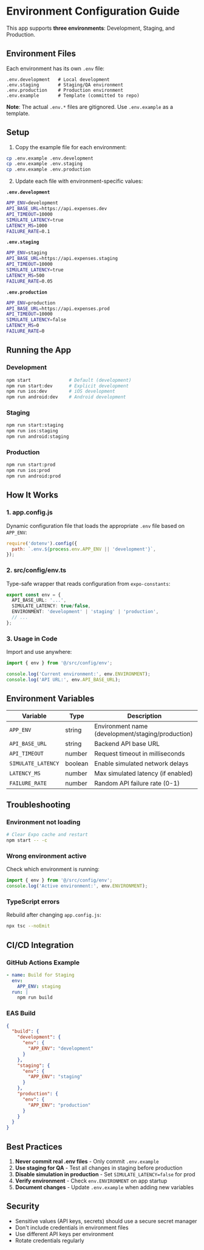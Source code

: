 # Environment Configuration Guide

This app supports **three environments**: Development, Staging, and Production.

## Environment Files

Each environment has its own `.env` file:

```
.env.development   # Local development
.env.staging       # Staging/QA environment
.env.production    # Production environment
.env.example       # Template (committed to repo)
```

**Note**: The actual `.env.*` files are gitignored. Use `.env.example` as a template.

## Setup

1. Copy the example file for each environment:

```bash
cp .env.example .env.development
cp .env.example .env.staging
cp .env.example .env.production
```

2. Update each file with environment-specific values:

**`.env.development`**
```bash
APP_ENV=development
API_BASE_URL=https://api.expenses.dev
API_TIMEOUT=10000
SIMULATE_LATENCY=true
LATENCY_MS=1000
FAILURE_RATE=0.1
```

**`.env.staging`**
```bash
APP_ENV=staging
API_BASE_URL=https://api.expenses.staging
API_TIMEOUT=10000
SIMULATE_LATENCY=true
LATENCY_MS=500
FAILURE_RATE=0.05
```

**`.env.production`**
```bash
APP_ENV=production
API_BASE_URL=https://api.expenses.prod
API_TIMEOUT=10000
SIMULATE_LATENCY=false
LATENCY_MS=0
FAILURE_RATE=0
```

## Running the App

### Development
```bash
npm start              # Default (development)
npm run start:dev      # Explicit development
npm run ios:dev        # iOS development
npm run android:dev    # Android development
```

### Staging
```bash
npm run start:staging
npm run ios:staging
npm run android:staging
```

### Production
```bash
npm run start:prod
npm run ios:prod
npm run android:prod
```

## How It Works

### 1. app.config.js
Dynamic configuration file that loads the appropriate `.env` file based on `APP_ENV`:

```javascript
require('dotenv').config({
  path: `.env.${process.env.APP_ENV || 'development'}`,
});
```

### 2. src/config/env.ts
Type-safe wrapper that reads configuration from `expo-constants`:

```typescript
export const env = {
  API_BASE_URL: '...',
  SIMULATE_LATENCY: true/false,
  ENVIRONMENT: 'development' | 'staging' | 'production',
  // ...
};
```

### 3. Usage in Code
Import and use anywhere:

```typescript
import { env } from '@/src/config/env';

console.log('Current environment:', env.ENVIRONMENT);
console.log('API URL:', env.API_BASE_URL);
```

## Environment Variables

| Variable | Type | Description |
|----------|------|-------------|
| `APP_ENV` | string | Environment name (development/staging/production) |
| `API_BASE_URL` | string | Backend API base URL |
| `API_TIMEOUT` | number | Request timeout in milliseconds |
| `SIMULATE_LATENCY` | boolean | Enable simulated network delays |
| `LATENCY_MS` | number | Max simulated latency (if enabled) |
| `FAILURE_RATE` | number | Random API failure rate (0-1) |

## Troubleshooting

### Environment not loading
```bash
# Clear Expo cache and restart
npm start -- -c
```

### Wrong environment active
Check which environment is running:
```typescript
import { env } from '@/src/config/env';
console.log('Active environment:', env.ENVIRONMENT);
```

### TypeScript errors
Rebuild after changing `app.config.js`:
```bash
npx tsc --noEmit
```

## CI/CD Integration

### GitHub Actions Example
```yaml
- name: Build for Staging
  env:
    APP_ENV: staging
  run: |
    npm run build
```

### EAS Build
```json
{
  "build": {
    "development": {
      "env": {
        "APP_ENV": "development"
      }
    },
    "staging": {
      "env": {
        "APP_ENV": "staging"
      }
    },
    "production": {
      "env": {
        "APP_ENV": "production"
      }
    }
  }
}
```

## Best Practices

1. **Never commit real .env files** - Only commit `.env.example`
2. **Use staging for QA** - Test all changes in staging before production
3. **Disable simulation in production** - Set `SIMULATE_LATENCY=false` for prod
4. **Verify environment** - Check `env.ENVIRONMENT` on app startup
5. **Document changes** - Update `.env.example` when adding new variables

## Security

- Sensitive values (API keys, secrets) should use a secure secret manager
- Don't include credentials in environment files
- Use different API keys per environment
- Rotate credentials regularly
